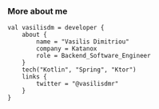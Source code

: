 ### More about me

```
val vasilisdm = developer {
    about {
        name = "Vasilis Dimitriou"
        company = Katanox
        role = Backend_Software_Engineer
    }
    tech("Kotlin", "Spring", "Ktor")
    links {
        twitter = "@vasilisdmr"
    }
}
```

<!--
**Vasilisdm/Vasilisdm** is a ✨ _special_ ✨ repository because its `README.md` (this file) appears on your GitHub profile.

Here are some ideas to get you started:

- 🔭 I’m currently working on ...
- 🌱 I’m currently learning ...
- 👯 I’m looking to collaborate on ...
- 🤔 I’m looking for help with ...
- 💬 Ask me about ...
- 📫 How to reach me: ...
- 😄 Pronouns: ...
- ⚡ Fun fact: ...
-->

